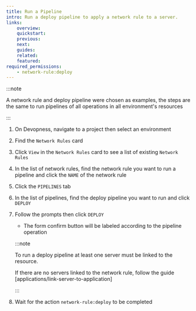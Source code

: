 ```yaml
---
title: Run a Pipeline
intro: Run a deploy pipeline to apply a network rule to a server.
links:
    overview:
    quickstart:
    previous:
    next:
    guides:
    related:
    featured:
required_permissions:
    - network-rule:deploy
---
```


:::note

A network rule and deploy pipeline were chosen as examples, the steps are the same to run pipelines of all operations in all environment's resources

:::

1. On Devopness, navigate to a project then select an environment
1. Find the `Network Rules` card
1. Click `View` in the `Network Rules` card to see a list of existing `Network Rules`
1. In the list of network rules, find the network rule you want to run a pipeline and click the `NAME` of the network rule
1. Click the `PIPELINES` tab
1. In the list of pipelines, find the deploy pipeline you want to run and click `DEPLOY`
1. Follow the prompts then click `DEPLOY`
    - The form confirm button will be labeled according to the pipeline operation

    :::note

    To run a deploy pipeline at least one server must be linked to the resource.

    If there are no servers linked to the network rule, follow the guide [applications/link-server-to-application]

    :::

1. Wait for the action `network-rule:deploy` to be completed
